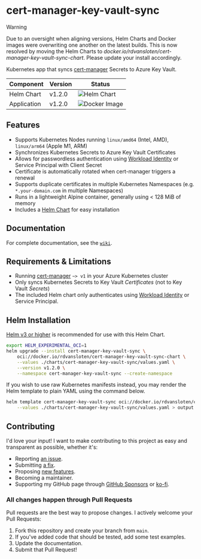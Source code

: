 # cert-manager-key-vault-sync

> [!WARNING]  
> Due to an oversight when aligning versions, Helm Charts and Docker images were overwriting one another on the latest builds. This is now resolved by moving the Helm Charts to *docker.io/rdvansloten/cert-manager-key-vault-sync-chart*. Please update your install accordingly.

Kubernetes app that syncs [cert-manager](https://cert-manager.io) Secrets to Azure Key Vault.

| Component   | Version | Status                                                                                                                           |
| ----------- | ------- | -------------------------------------------------------------------------------------------------------------------------------- |
| Helm Chart  | v1.2.0  | ![Helm Chart](https://github.com/rdvansloten/cert-manager-key-vault-sync/actions/workflows/build-push-helm-chart.yaml/badge.svg) |
| Application | v1.2.0  | ![Docker Image](https://github.com/rdvansloten/cert-manager-key-vault-sync/actions/workflows/build-push-image.yaml/badge.svg)    |

## Features

- Supports Kubernetes Nodes running `linux/amd64` (Intel, AMD), `linux/arm64` (Apple M1, ARM)
- Synchronizes Kubernetes Secrets to Azure Key Vault Certificates
- Allows for passwordless authentication using [Workload Identity](https://learn.microsoft.com/en-us/azure/aks/workload-identity-overview) or Service Principal with Client Secret
- Certificate is automatically rotated when cert-manager triggers a renewal
- Supports duplicate certificates in multiple Kubernetes Namespaces (e.g. `*.your-domain.com` in multiple Namespaces)
- Runs in a lightweight Alpine container, generally using < 128 MiB of memory
- Includes a [Helm Chart](#helm-installation) for easy installation

## Documentation

For complete documentation, see the [`wiki`](./wiki).

## Requirements & Limitations

- Running [cert-manager](https://cert-manager.io) `~> v1` in your Azure Kubernetes cluster
- Only syncs Kubernetes Secrets to Key Vault _Certificates_ (not to Key Vault _Secrets_)
- The included Helm chart only authenticates using [Workload Identity](https://learn.microsoft.com/en-us/azure/aks/workload-identity-overview) or Service Principal.

## Helm Installation

[Helm v3 or higher](https://helm.sh/docs/intro/install/#through-package-managers) is recommended for use with this Helm Chart.

```sh
export HELM_EXPERIMENTAL_OCI=1
helm upgrade --install cert-manager-key-vault-sync \
    oci://docker.io/rdvansloten/cert-manager-key-vault-sync-chart \
    --values ./charts/cert-manager-key-vault-sync/values.yaml \
    --version v1.2.0 \
    --namespace cert-manager-key-vault-sync --create-namespace
```

If you wish to use raw Kubernetes manifests instead, you may render the Helm template to plain YAML using the command below.

```sh
helm template cert-manager-key-vault-sync oci://docker.io/rdvansloten/cert-manager-key-vault-sync-chart --version v1.2.0 \
    --values ./charts/cert-manager-key-vault-sync/values.yaml > output.yaml
```

## Contributing

I'd love your input! I want to make contributing to this project as easy and transparent as possible, whether it's:

- Reporting [an issue](https://github.com/rdvansloten/cert-manager-key-vault-sync/issues/new?assignees=&labels=bug&template=bug_report.yml).
- Submitting [a fix](https://github.com/rdvansloten/cert-manager-key-vault-sync/compare).
- Proposing [new features](https://github.com/rdvansloten/cert-manager-key-vault-sync/issues/new?assignees=&labels=enhancement&template=feature_request.yml).
- Becoming a maintainer.
- Supporting my GitHub page through [GitHub Sponsors](https://github.com/sponsors/rdvansloten) or [ko-fi](https://ko-fi.com/V7V0WI9MI).

### All changes happen through Pull Requests

Pull requests are the best way to propose changes. I actively welcome your Pull Requests:

1. Fork this repository and create your branch from `main`.
2. If you've added code that should be tested, add some test examples.
3. Update the documentation.
4. Submit that Pull Request!
